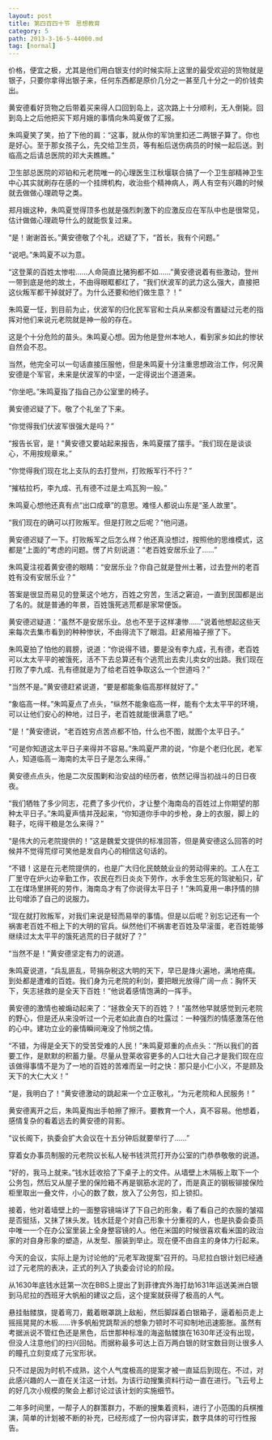```yaml
---
layout: post
title: 第四百四十节　思想教育
category: 5
path: 2013-3-16-5-44000.md
tag: [normal]
---
```


价格，便宜之极，尤其是他们用白银支付的时候实际上这里的最受欢迎的货物就是银子，只要你拿得出银子来，任何东西都是原价几分之一甚至几十分之一的价钱卖出。

黄安德看好货物之后带着买来得人口回到岛上，这次路上十分顺利，无人倒毙。回到岛上之后他把买下郑月娥的事情向朱鸣夏做了汇报。

朱鸣夏笑了笑，拍了下他的肩：“这事，就从你的军饷里扣还二两银子算了。你也是好心。至于那女孩子么，先交给卫生员，等有船后送伤病员的时候一起后送。到临高之后请总医院的邓大夫瞧瞧。”

卫生部总医院的邓铂和元老院唯一的心理医生江秋堰联合搞了一个卫生部精神卫生中心其实就刷存在感的一个挂牌机构，收治些个精神病人，两人有空有兴趣的时候就去做做心理疏导之类。

郑月娥这种，朱鸣夏觉得顶多也就是强烈刺激下的应激反应在军队中也是很常见，估计做做心理疏导什么的就能恢复过来。

“是！谢谢首长。”黄安德敬了个礼，迟疑了下，“首长，我有个问题。”

“说吧。”朱鸣夏不以为意。

“这登莱的百姓太惨啦……人命简直比猪狗都不如……”黄安德说着有些激动，登州一带到底是他的故土，不由得眼眶都红了，“我们伏波军的武力这么强大，直接把这伙叛军都干掉就好了。为什么还要和他们做生意？！”

朱鸣夏一怔，到目前为止，伏波军的归化民军官和士兵从来都没有置疑过元老的指挥对他们来说元老院就是神一般的存在。

这是个十分危险的苗头。朱鸣夏心想。因为他是登州本地人，看到家乡如此的惨状自然会不忍。

当然，他完全可以一句话直接压服他，但是朱鸣夏十分注重思想政治工作，何况黄安德是个军官，未来是伏波军的中坚，一定得说出个道道来。

“你坐吧。”朱鸣夏指了指自己办公室里的椅子。

黄安德迟疑了下。敬了个礼坐了下来。

“你觉得我们伏波军很强大是吗？”

“报告长官，是！”黄安德又要站起来报告，朱鸣夏摆了摆手。“我们现在是谈谈心，不用按规章来。”

“你觉得我们现在北上支队的去打登州，打败叛军行不行？”

“摧枯拉朽，李九成、孔有德不过是土鸡瓦狗一般。”

朱鸣夏心想他还真有点“出口成章”的意思。难怪人都说山东是“圣人故里”。

“我们现在的确可以打败叛军。但是打败之后呢？”他问道。

黄安德迟疑了一下。打败叛军之后怎么样？他还真没想过，按照他的思维模式，这都是“上面的”考虑的问题。愣了片刻说道：“老百姓安居乐业了……”

朱鸣夏注视着黄安德的眼睛：“安居乐业？你自己就是登州土著，过去登州的老百姓有没有安居乐业？”

答案是很显而易见的登莱这个地方，百姓之穷苦，生活之窘迫，一直到民国都是出了名的。就是普通的年景，百姓饿死逃荒都是家常便饭。

黄安德迟疑道：“虽然不是安居乐业。总也不至于这样凄惨……”说着他想起这些天来每次去集市看到的种种惨状，不由得流下了眼泪。赶紧用袖子擦了下。

朱鸣夏拍了怕他的肩膀，说道：“你说得不错，要是没有李九成，孔有德，老百姓可以太太平平的被饿死，活不下去总算还有个逃荒出去卖儿卖女的出路。我们现在打败了李九成、孔有德就是为了给老百姓争取这么一个世道吗？”

“当然不是。”黄安德赶紧说道，“要是都能象临高那样就好了。”

“象临高一样。”朱鸣夏点了点头，“纵然不能象临高一样，能有个太太平平的环境，可以让他们安心的种地，过日子，老百姓就能很满意了吧。”

“是！”黄安德说，“老百姓穷点苦点都不怕，什么也不图，就图个太平日子。”

“可是你知道这太平日子来得并不容易。”朱鸣夏严肃的说，“你是个老归化民，老军人，知道临高－海南的太平日子是怎么来得。”

黄安德点点头，他是二次反围剿和治安战的经历者，依然记得当初战斗的日日夜夜。

“我们牺牲了多少同志，花费了多少代价，才让整个海南岛的百姓过上你期望的那种太平日子。”朱鸣夏声情并茂起来，“你知道你手中的步枪，身上的衣服，脚上的鞋子，吃得干粮是怎么来得？”

“是伟大的元老院提供的！”这是魏爱文提供的标准回答，但是黄安德这么回答的时候并不觉得荒缪可笑他是发自内心的相信这句话的。

“不错！这是在元老院提供的，也是广大归化民兢兢业业的劳动得来的。工人在工厂里守在炉火边辛勤工作，农民在烈日炎炎下劳作，水手舍生忘死的驾驶船只，矿工在煤场里拼死的劳作，海南岛才有了你说得太平日子！”朱鸣夏用一串抒情的排比句增添了自己的说服力。

“现在就打败叛军，对我们来说是轻而易举的事情。但是以后呢？别忘记还有一个祸害老百姓不相上下的大明的官兵。纵然他们不祸害老百姓及早滚蛋，老百姓能够继续过太太平平的饿死逃荒的日子就好了？”

“当然不是！”黄安德坚定有力的说道。

朱鸣夏说道，“兵乱匪乱，苛捐杂税这大明的天下，早已是烽火遍地，满地疮痍。到处都是遭难的百姓。我们身为元老院的利剑，要把眼光放得广阔一点：胸怀天下，矢志拯救的是全天下百姓！”他说着感情饱满的一挥手。

黄安德的激情也被煽动起来了：“拯救全天下的百姓？！”虽然他早就感觉到元老院的野心，但是还从来没听过一个元老如此直白的吐露过：一种强烈的情感激荡在他的心中。建功立业的豪情瞬间淹没了怜悯之情。

“不错，为得是全天下的受苦受难的人民！”朱鸣夏郑重的点点头：“所以我们的首要工作，是默默的积蓄力量。尽量从登莱收容更多的人口壮大自己才是我们现在应该做得事情不是为了一地的百姓的苦难而呈一时之快：那只是小仁小义，不是顾及天下的大仁大义！”

“是，我明白了！”黄安德激动的跳起来一个立正敬礼，“为元老院和人民服务！”

黄安德离开之后，朱鸣夏掏出手帕擦了擦汗。要教育一个人，真不容易。他想着，感情复杂的看着远去的黄安德的背影。

“议长阁下，执委会扩大会议在十五分钟后就要举行了……”

穿着女办事员制服的元老院议长私人秘书钱洪荒打开办公室的门恭恭敬敬的说道。

“好的，我马上就来。”钱水廷收拾了下桌子上的文件。从墙壁上木隔板上取下一个公务包，然后又从屋子里的保险箱不再是钢筋水泥的了，而是真正的钢板铆接保险柜里取出一叠文件，小心的数了数，放入了公务包，扣上锁扣。

接着，他对着墙壁上的一面整容镜端详了下自己的形象，看了看自己的衣服的皱褶是否挺括，又抹了抹头发。钱水廷是个对自己形象十分重视的人，也是执委会委员中唯一一个在办公室里装上全身整容镜的人。他在米国的时候很喜欢看米国的政治家的对自身形象的塑造，从发型、服装到举止。现在便不由自主的身体力行起来。

今天的会议，实际上是为讨论他的“元老军政提案”召开的。马尼拉白银计划已经通过了元老院的表决，正式的列入了执委会讨论的阶段。

从1630年底钱水廷第一次在BBS上提出了到菲律宾外海打劫1631年运送美洲白银到马尼拉的西班牙大帆船的建议之后，这个提案就获得了极高的人气。

悬挂骷髅旗，提着弯刀，戴着眼罩跳上敌船，然后脚踩着白银箱子，逼着船员走上摇摇晃晃的木板……许多帆船党跳帮派的想象力顿时不可抑制地迅速膨胀。虽然有考据派说不管红色还是黑色，后世那种标准的海盗骷髅旗在1630年还没有出现，但没人注意他们的扫兴回帖。而据称最多可达上百万两白银的财宝数目则让很多人的瞳孔立刻变成了元宝形状。

只不过是因为时机不成熟，这个人气度极高的提案才被一直延后到现在。不过，对此感兴趣的人一直在关注这一计划。为该行动搜集资料行动一直在进行。飞云号上的好几次小规模的聚会上都讨论过该计划的实施细节。

二年多时间里，一帮子人的群策群力，不断的搜集着资料，进行了小范围的兵棋推演，简单的计划被不断的补充，已经形成了一份内容详实，数字具体的可行性报告。
